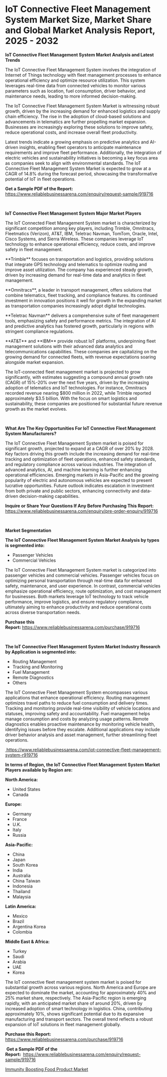 <p><h1>IoT Connective Fleet Management System Market Size, Market Share and Global Market Analysis Report, 2025 - 2032</h1></p><p><strong>IoT Connective Fleet Management System Market Analysis and Latest Trends</strong></p>
<p><p>The IoT Connective Fleet Management System involves the integration of Internet of Things technology with fleet management processes to enhance operational efficiency and optimize resource utilization. This system leverages real-time data from connected vehicles to monitor various parameters such as location, fuel consumption, driver behavior, and maintenance needs, leading to more informed decision-making.</p><p>The IoT Connective Fleet Management System Market is witnessing robust growth, driven by the increasing demand for enhanced logistics and supply chain efficiency. The rise in the adoption of cloud-based solutions and advancements in telematics are further propelling market expansion. Businesses are increasingly exploring these solutions to improve safety, reduce operational costs, and increase overall fleet productivity.</p><p>Latest trends indicate a growing emphasis on predictive analytics and AI-driven insights, enabling fleet operators to anticipate maintenance requirements and improve fleet performance. Additionally, the integration of electric vehicles and sustainability initiatives is becoming a key focus area as companies seek to align with environmental standards. The IoT Connective Fleet Management System Market is expected to grow at a CAGR of 14.8% during the forecast period, showcasing the transformative potential of IoT in fleet operations.</p></p>
<p><strong>Get a Sample PDF of the Report:&nbsp;</strong> <a href="https://www.reliablebusinessarena.com/enquiry/request-sample/919716?utm_campaign=2959&utm_medium=2&utm_source=Github&utm_content=ia&utm_term=07032025&utm_id=iot-connective-fleet-management-system">https://www.reliablebusinessarena.com/enquiry/request-sample/919716</a></p>
<p>&nbsp;</p>
<p><strong>IoT Connective Fleet Management System Major Market Players</strong></p>
<p><p>The IoT Connected Fleet Management System market is characterized by significant competition among key players, including Trimble, Omnitracs, Fleetmatics (Verizon), AT&T, IBM, Teletrac Navman, TomTom, Oracle, Intel, Cisco Systems, and Sierra Wireless. These companies leverage IoT technology to enhance operational efficiency, reduce costs, and improve safety in fleet management.</p><p>**Trimble** focuses on transportation and logistics, providing solutions that integrate GPS technology and telematics to optimize routing and improve asset utilization. The company has experienced steady growth, driven by increasing demand for real-time data and analytics in fleet management.</p><p>**Omnitracs**, a leader in transport management, offers solutions that combine telematics, fleet tracking, and compliance features. Its continued investment in innovation positions it well for growth in the expanding market as transportation companies increasingly adopt digital technologies.</p><p>**Teletrac Navman** delivers a comprehensive suite of fleet management tools, emphasizing safety and performance metrics. The integration of AI and predictive analytics has fostered growth, particularly in regions with stringent compliance regulations.</p><p>**AT&T** and **IBM** provide robust IoT platforms, underpinning fleet management solutions with their advanced data analytics and telecommunications capabilities. These companies are capitalizing on the growing demand for connected fleets, with revenue expectations soaring alongside market expansion.</p><p>The IoT-connected fleet management market is projected to grow significantly, with estimates suggesting a compound annual growth rate (CAGR) of 15%-20% over the next five years, driven by the increasing adoption of telematics and IoT technologies. For instance, Omnitracs recorded revenue nearing $800 million in 2022, while Trimble reported approximately $3.5 billion. With the focus on smart logistics and sustainability, these companies are positioned for substantial future revenue growth as the market evolves.</p></p>
<p>&nbsp;</p>
<p><strong>What Are The Key Opportunities For IoT Connective Fleet Management System Manufacturers?</strong></p>
<p><p>The IoT Connective Fleet Management System market is poised for significant growth, projected to expand at a CAGR of over 20% by 2028. Key factors driving this growth include the increasing demand for real-time tracking and optimization of fleet operations, enhanced safety standards, and regulatory compliance across various industries. The integration of advanced analytics, AI, and machine learning is further enhancing operational efficiencies. Emerging markets in Asia-Pacific and the growing popularity of electric and autonomous vehicles are expected to present lucrative opportunities. Future outlook indicates escalation in investment from both private and public sectors, enhancing connectivity and data-driven decision-making capabilities.</p></p>
<p><strong>Inquire or Share Your Questions If Any Before Purchasing This Report:</strong> <a href="https://www.reliablebusinessarena.com/enquiry/pre-order-enquiry/919716?utm_campaign=2959&utm_medium=2&utm_source=Github&utm_content=ia&utm_term=07032025&utm_id=iot-connective-fleet-management-system">https://www.reliablebusinessarena.com/enquiry/pre-order-enquiry/919716</a></p>
<p>&nbsp;</p>
<p><strong>Market Segmentation</strong></p>
<p><strong>The IoT Connective Fleet Management System Market Analysis by types is segmented into:</strong></p>
<p><ul><li>Passenger Vehicles</li><li>Commercial Vehicles</li></ul></p>
<p><p>The IoT Connective Fleet Management System market is categorized into passenger vehicles and commercial vehicles. Passenger vehicles focus on optimizing personal transportation through real-time data for enhanced safety, maintenance, and user experience. In contrast, commercial vehicles emphasize operational efficiency, route optimization, and cost management for businesses. Both markets leverage IoT technology to track vehicle performance, improve logistics, and ensure regulatory compliance, ultimately aiming to enhance productivity and reduce operational costs across diverse transportation needs.</p></p>
<p><strong>Purchase this Report:&nbsp;</strong><a href="https://www.reliablebusinessarena.com/purchase/919716?utm_campaign=2959&utm_medium=2&utm_source=Github&utm_content=ia&utm_term=07032025&utm_id=iot-connective-fleet-management-system">https://www.reliablebusinessarena.com/purchase/919716</a></p>
<p>&nbsp;</p>
<p><strong>The IoT Connective Fleet Management System Market Industry Research by Application is segmented into:</strong></p>
<p><ul><li>Routing Management</li><li>Tracking and Monitoring</li><li>Fuel Management</li><li>Remote Diagnostics</li><li>Others</li></ul></p>
<p><p>The IoT Connective Fleet Management System encompasses various applications that enhance operational efficiency. Routing management optimizes travel paths to reduce fuel consumption and delivery times. Tracking and monitoring provide real-time visibility of vehicle locations and statuses, improving safety and accountability. Fuel management helps manage consumption and costs by analyzing usage patterns. Remote diagnostics enables proactive maintenance by monitoring vehicle health, identifying issues before they escalate. Additional applications may include driver behavior analysis and asset management, further streamlining fleet operations.</p></p>
<p><a href="https://www.reliablebusinessarena.com/iot-connective-fleet-management-system-r919716?utm_campaign=2959&utm_medium=2&utm_source=Github&utm_content=ia&utm_term=07032025&utm_id=iot-connective-fleet-management-system">&nbsp;https://www.reliablebusinessarena.com/iot-connective-fleet-management-system-r919716</a></p>
<p><strong>In terms of Region, the IoT Connective Fleet Management System Market Players available by Region are:</strong></p>
<p>
    <p> <strong> North America: </strong>
        <ul>
            <li>United States</li>
            <li>Canada</li>
        </ul>
        </p> 
    <p> <strong> Europe: </strong>
        <ul>
            <li>Germany</li>
            <li>France</li>
            <li>U.K.</li>
            <li>Italy</li>
            <li>Russia</li>
        </ul>
        </p> 
    <p> <strong> Asia-Pacific: </strong>
        <ul>
            <li>China</li>
            <li>Japan</li>
            <li>South Korea</li>
            <li>India</li>
            <li>Australia</li>
            <li>China Taiwan</li>
            <li>Indonesia</li>
            <li>Thailand</li>
            <li>Malaysia</li>
        </ul>
        </p> 
    <p> <strong> Latin America: </strong>
        <ul>
            <li>Mexico</li>
            <li>Brazil</li>
            <li>Argentina Korea</li>
            <li>Colombia</li>
        </ul>
        </p> 
    <p> <strong> Middle East & Africa: </strong>
        <ul>
            <li>Turkey</li>
            <li>Saudi</li>
            <li>Arabia</li>
            <li>UAE</li>
            <li>Korea</li>
        </ul>
    </p>
    </p>
<p><p>The IoT connective fleet management system market is poised for substantial growth across various regions. North America and Europe are expected to dominate the market, accounting for approximately 40% and 25% market share, respectively. The Asia-Pacific region is emerging rapidly, with an anticipated market share of around 20%, driven by increased adoption of smart technology in logistics. China, contributing approximately 10%, shows significant potential due to its expansive manufacturing and transport sectors. The overall trend reflects a robust expansion of IoT solutions in fleet management globally.</p></p>
<p><strong>Purchase this Report: </strong><a href="https://www.reliablebusinessarena.com/purchase/919716?utm_campaign=2959&utm_medium=2&utm_source=Github&utm_content=ia&utm_term=07032025&utm_id=iot-connective-fleet-management-system">https://www.reliablebusinessarena.com/purchase/919716</a></p>
<p>&nbsp;<strong>Get a Sample PDF of the Report:&nbsp;&nbsp;</strong><a href="https://www.reliablebusinessarena.com/enquiry/request-sample/919716?utm_campaign=2959&utm_medium=2&utm_source=Github&utm_content=ia&utm_term=07032025&utm_id=iot-connective-fleet-management-system">https://www.reliablebusinessarena.com/enquiry/request-sample/919716</a></p>
<p><strong></strong></p>
<p><p><a href="https://github.com/zanoligarav/Market-Research-Report-List-1/blob/main/immunity-boosting-food-product-market.md?utm_campaign=2959&utm_medium=2&utm_source=Github&utm_content=ia&utm_term=07032025&utm_id=iot-connective-fleet-management-system">Immunity Boosting Food Product Market</a></p></p>
